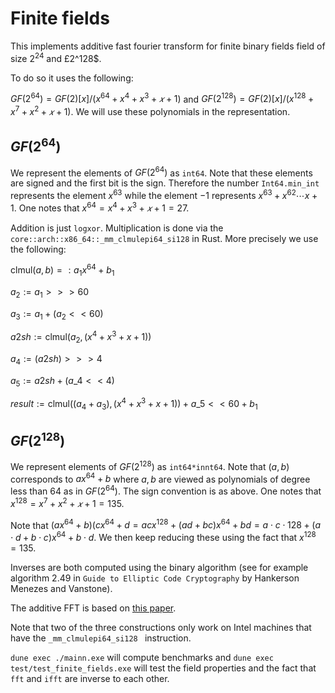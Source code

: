 # Finite fields

This implements additive fast fourier transform for finite binary fields field of size $2^24$ and £2^128$.

To do so it uses the following:

$GF(2^{64})= GF(2)[x]/(x^{64}+x^4+x^3+𝑥+1)$ and $GF(2^{128})= GF(2)[x]/(x^{128}+x^7+x^2+𝑥+1)$. We will use these polynomials in the representation.

## $GF(2^{64})$

We represent the elements of $GF(2^{64})$ as `int64`. Note that these elements are signed and the first bit is the sign. Therefore the number `Int64.min_int` represents the element $x^{63}$ while the element $-1$ represents $x^{63}+x^{62}\cdots x+1$. One notes that $x^{64}=x^4+x^3+𝑥+1=27$.

Addition is just `logxor`.
Multiplication is done via the `core::arch::x86_64::_mm_clmulepi64_si128` in Rust. More precisely we use the following:

$\mbox{clmul}(a,  b)=: a_1x^{64} +b_1$

$a_{2} := a_{1} >>> 60$

$a_{3} := a_1+ (a_{2}<<60)$

$a2sh := \mbox{clmul}(a_2,  (x^{4}+x^{3}+x+1))$

$a_{4} := (a2sh) >>> 4$

$a_{5} := a2sh+ (a\_{4}<<4)$

$result :=\mbox{clmul}( ( a_{4}+a_{3}), (x^{4}+x^{3}+x+1)) + a\_{5}<<60 +b_1$

## $GF(2^{128})$

We represent elements of $GF(2^{128})$ as `int64*innt64`. Note that $(a,b)$ corresponds to $ax^{64} +b$ where $a,b$ are viewed as polynomials of degree less than 64 as in $GF(2^{64})$. The sign convention is as above. One notes that $x^{128}=x^7+x^2+𝑥+1=135$.

Note that $(ax^{64} +b)(cx^{64} +d = acx^{128}+(ad+bc)x^{64} + bd = a\cdot c\cdot128+(a\cdot d+b\cdot c)x^{64} + b\cdot d$. We then keep reducing these using the fact that $x^{128} = 135$.

Inverses are both computed using the binary algorithm (see for example algorithm 2.49 in `Guide to Elliptic Code Cryptography` by Hankerson Menezes and Vanstone).

The additive FFT is based on [this paper](https://arxiv.org/abs/1404.3458v2).

Note that two of the three constructions only work on Intel machines that have the `_mm_clmulepi64_si128 ` instruction.

`dune exec ./mainn.exe` will compute benchmarks and `dune exec test/test_finite_fields.exe` will test the field properties and the fact that `fft` and `ifft` are inverse to each other.
